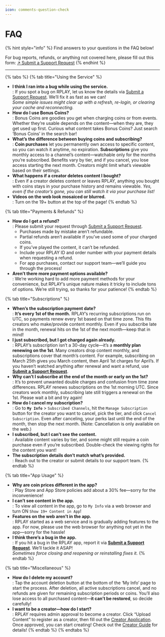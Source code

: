```yaml
---
icon: comments-question-check
---
```


# FAQ

{% hint style="info" %}
Find answers to your questions in the FAQ below!  

For bug reports, refunds, or anything not covered here, please fill out this form: [↗︎ Submit a Support Request](https://forms.gle/S7N4FiEjyPyWQT3U9)
{% endhint %}

***

{% tabs %}
{% tab title="Using the Service" %}
* **I think I ran into a bug while using the service.**  
  : If you spot a bug on RPLAY, let us know the details via [Submit a Support Request](https://forms.gle/S7N4FiEjyPyWQT3U9). We’ll fix it as fast as we can!  
  *Some simple issues might clear up with a refresh, re-login, or clearing your cache and reconnecting.*
* **How do I use Bonus Coins?**  
  : Bonus Coins are goodies you get when charging coins or from events. Whether they’re usable depends on the content—when they are, they get used up first. Curious what content takes Bonus Coins? Just search ‘Bonus Coins’ in the search bar!
* **What’s the difference between buying coins and subscribing?**  
  : **Coin purchases** let you permanently own access to specific content, so you can watch it anytime, no expiration. **Subscriptions** give you monthly access to a channel’s content—watchable only for the months you’re subscribed. Benefits vary by tier, and if you cancel, you lose access starting the next month. Creators might limit what’s viewable based on their settings.
* **What happens if a creator deletes content I bought?**  
  : Even if a creator deletes content or leaves RPLAY, anything you bought with coins stays in your purchase history and remains viewable. *Yes, even if the creator’s gone, you can still watch it via your purchase list!*
* **Videos on the web look mosaiced or blurred.**  
  : Turn on the 19+ button at the top of the page!
{% endtab %}

{% tab title="Payments & Refunds" %}
* **How do I get a refund?**  
  : Please submit your request through [Submit a Support Request](https://forms.gle/S7N4FiEjyPyWQT3U9).  
  - Purchases made by mistake aren’t refundable.  
  - Partial refunds aren’t available if you’ve used some of your charged coins.  
  - If you’ve played the content, it can’t be refunded.  
  - Include your RPLAY ID and order number with your payment details when requesting a refund.  
  - For app purchases, contact our support team—we’ll guide you through the process!
* **Aren’t there more payment options available?**  
  : We’re working hard to add more payment methods for your convenience, but RPLAY’s unique nature makes it tricky to include tons of options. We’re still trying, so thanks for your patience!
{% endtab %}

{% tab title="Subscriptions" %}
* **When’s the subscription payment date?**  
  : **It’s every 1st of the month.** RPLAY’s recurring subscriptions run on UTC, so payments renew every 1st based on that time zone. This fits creators who make/provide content monthly. Even if you subscribe late in the month, renewal hits on the 1st of the next month—keep that in mind!
* **I just subscribed, but I got charged again already.**  
  : RPLAY’s subscription isn’t a 30-day cycle—it’s a **monthly plan renewing on the 1st**. Many creators drop content monthly, and subscriptions cover that month’s content. For example, subscribing on March 25th gives you March content, then April 1st charges for April’s. If you haven’t watched anything after renewal and want a refund, use [**Submit a Support Request**](https://forms.gle/S7N4FiEjyPyWQT3U9).
* **Why can’t I subscribe at the end of the month or early on the 1st?**  
  : It’s to prevent unwanted double charges and confusion from time zone differences. RPLAY renews subscriptions on the 1st morning UTC. Since creators work monthly, subscribing late still triggers a renewal on the 1st. Please wait a bit and try again!
* **How do I cancel my subscription?**  
  : Go to **`My Info`** > `Subscribed Channels`, hit the `Manage Subscription` button for the creator you want to cancel, pick the tier, and click `Cancel Subscription`. Even after canceling, your perks last until the end of the month, then stop the next month. (Note: Cancellation is only available on the web.)
* **I subscribed, but I can’t see the content.**  
  : Available content varies by tier, and some might still require a coin purchase even if you’re subscribed. Double-check the viewing rights for the content you want!
* **The subscription details don’t match what’s provided.**  
  : Reach out to the creator or submit details to our support team.
{% endtab %}

{% tab title="App Usage" %}
* **Why are coin prices different in the app?**  
  : Play Store and App Store policies add about a 30% fee—sorry for the inconvenience!
* **I can’t see content in the app.**  
  : To view all content in the app, go to `My Info` via a web browser and turn ON `Show 19+ Content in App`!
* **Features on the web aren’t in the app.**  
  : RPLAY started as a web service and is gradually adding features to the app. For now, please use the web browser for anything not yet in the app—sorry for the hassle!
* **I think there’s a bug in the app.**  
  : If you hit a bug in the RPLAY app, report it via [**Submit a Support Request**](https://forms.gle/S7N4FiEjyPyWQT3U9). We’ll tackle it ASAP!  
  *Sometimes force closing and reopening or reinstalling fixes it.*
{% endtab %}

{% tab title="Miscellaneous" %}
* **How do I delete my account?**  
  : Tap the account deletion button at the bottom of the ‘My Info’ page to start the process. After deletion, all active subscriptions cancel, and no refunds are given for remaining subscription periods or coins. You’ll also lose access to all purchased content—**it can’t be restored**, so decide carefully!
* **I want to be a creator—how do I start?**  
  : RPLAY requires admin approval to become a creator. Click “Upload Content” to register as a creator, then fill out the [Creator Application](https://forms.gle/DiTPror7aYRY7XoD7). Once approved, you can start creating! Check out the [Creator Guide](https://rplaylive.gitbook.io/creator-guide/) for details!
{% endtab %}
{% endtabs %}
